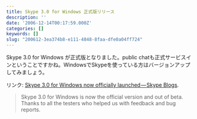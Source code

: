 ```yaml
---
title: Skype 3.0 for Windows 正式版リリース
description: ''
date: '2006-12-14T00:17:59.000Z'
categories: []
keywords: []
slug: "200612-3ea374b8-e111-4848-8faa-dfe0a04ff724"
---
```

Skype 3.0 for Windows が正式版となりました。public chatも正式サービスインということですかね。WindowsでSkypeを使っている方はバージョンアップしてみましょう。

リンク: [Skype 3.0 for Windows now officially launched — Skype Blogs](http://share.skype.com/sites/en/2006/12/skype_30_for_windows_now_offic.html "Skype 3.0 for Windows now officially launched - Skype Blogs").

> Skype 3.0 for Windows is now the official version and out of beta. Thanks to all the testers who helped us with feedback and bug reports.